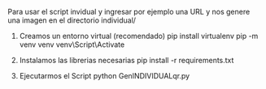 Para usar el script invidual y ingresar por ejemplo una URL
y nos genere una imagen en el directorio individual/

1) Creamos un entorno virtual (recomendado)
   pip install virtualenv
   pip -m venv venv
   venv\Script\Activate
   
2) Instalamos las librerias necesarias
   pip install -r requirements.txt
   
4) Ejecutarmos el Script
   python GenINDIVIDUALqr.py
